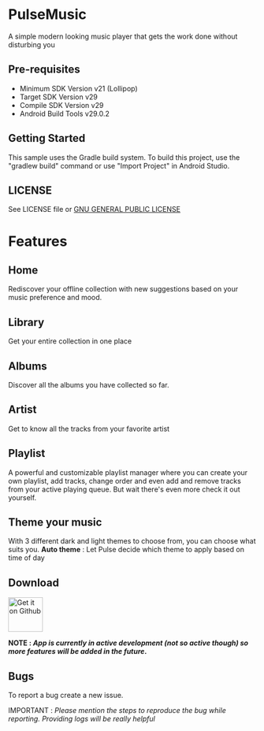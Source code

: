 # PulseMusic

 A simple modern looking music player that gets the work done without disturbing you

## Pre-requisites
- Minimum SDK Version v21 (Lollipop)
- Target SDK Version  v29
- Compile SDK Version v29
- Android Build Tools v29.0.2

## Getting Started

This sample uses the Gradle build system. To build this project, use the
"gradlew build" command or use "Import Project" in Android Studio.

## LICENSE

See LICENSE file or [GNU GENERAL PUBLIC LICENSE](https://www.gnu.org/licenses/gpl-3.0.en.html)

# Features

## Home
Rediscover your offline collection with new suggestions based on your music preference
and mood.

## Library
Get your entire collection in one place

## Albums
Discover all the albums you have collected so far.

## Artist
Get to know all the tracks from your favorite artist

## Playlist
A powerful and customizable playlist manager where you can create your own playlist,
add tracks, change order and even add and remove tracks from your active playing queue.
But wait there's even more check it out yourself.

## Theme your music
With 3 different dark and light themes to choose from, you can choose what suits you.
**Auto theme** : Let Pulse decide which theme to apply based on time of day

## Download
[<img alt="Get it on Github" height="70" src="https://raw.githubusercontent.com/flocke/andOTP/master/assets/badges/get-it-on-github.png">](https://github.com/HardcodeCoder/PulseMusic/releases/)


**NOTE : *App is currently in active development (not so active though) so more features will be added in the future*.**

## Bugs
To report a bug create a new issue.

IMPORTANT : *Please mention the steps to reproduce the bug while reporting. Providing logs will be really helpful*

